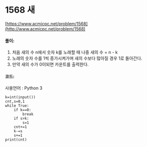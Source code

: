 # 1568 새

[https://www.acmicpc.net/problem/1568](http://www.acmicpc.net/problem/1568)

#### **풀이:**
1. 처음 새의 수 n에서 숫자 k를 노래할 때 나중 새의 수 = n - k
2. 노래의 숫자 수를 1씩 증가시켜가며 새의 수보다 많아질 경우 1로 돌아간다.
3. 만약 새의 수가 0이되면 카운트를 출력한다.

#### **코드:**
사용언어 : Python 3
```
k=int(input())
cnt,s=0,1
while True:
    if k==0:
        break
    if s>k:
        s=1
    cnt+=1
    k-=s
    s+=1
print(cnt)
```
